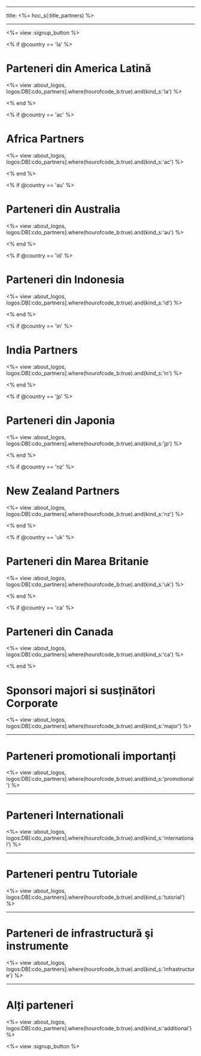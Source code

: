 * * *

title: <%= hoc_s(:title_partners) %>

* * *

<%= view :signup_button %>

<% if @country == 'la' %>

# Parteneri din America Latină

<%= view :about_logos, logos:DB[:cdo_partners].where(hourofcode_b:true).and(kind_s:'la') %>

<% end %>

<% if @country == 'ac' %>

# Africa Partners

<%= view :about_logos, logos:DB[:cdo_partners].where(hourofcode_b:true).and(kind_s:'ac') %>

<% end %>

<% if @country == 'au' %>

# Parteneri din Australia

<%= view :about_logos, logos:DB[:cdo_partners].where(hourofcode_b:true).and(kind_s:'au') %>

<% end %>

<% if @country == 'id' %>

# Parteneri din Indonesia

<%= view :about_logos, logos:DB[:cdo_partners].where(hourofcode_b:true).and(kind_s:'id') %>

<% end %>

<% if @country == 'in' %>

# India Partners

<%= view :about_logos, logos:DB[:cdo_partners].where(hourofcode_b:true).and(kind_s:'in') %>

<% end %>

<% if @country == 'jp' %>

# Parteneri din Japonia

<%= view :about_logos, logos:DB[:cdo_partners].where(hourofcode_b:true).and(kind_s:'jp') %>

<% end %>

<% if @country == 'nz' %>

# New Zealand Partners

<%= view :about_logos, logos:DB[:cdo_partners].where(hourofcode_b:true).and(kind_s:'nz') %>

<% end %>

<% if @country == 'uk' %>

# Parteneri din Marea Britanie

<%= view :about_logos, logos:DB[:cdo_partners].where(hourofcode_b:true).and(kind_s:'uk') %>

<% end %>

<% if @country == 'ca' %>

# Parteneri din Canada

<%= view :about_logos, logos:DB[:cdo_partners].where(hourofcode_b:true).and(kind_s:'ca') %>

<% end %>

# Sponsori majori si susținători Corporate

<%= view :about_logos, logos:DB[:cdo_partners].where(hourofcode_b:true).and(kind_s:'major') %>

* * *

# Parteneri promotionali importanți

<%= view :about_logos, logos:DB[:cdo_partners].where(hourofcode_b:true).and(kind_s:'promotional') %>

* * *

# Parteneri Internationali

<%= view :about_logos, logos:DB[:cdo_partners].where(hourofcode_b:true).and(kind_s:'international') %>

* * *

# Parteneri pentru Tutoriale

<%= view :about_logos, logos:DB[:cdo_partners].where(hourofcode_b:true).and(kind_s:'tutorial') %>

* * *

# Parteneri de infrastructură şi instrumente

<%= view :about_logos, logos:DB[:cdo_partners].where(hourofcode_b:true).and(kind_s:'infrastructure') %>

* * *

# Alți parteneri

<%= view :about_logos, logos:DB[:cdo_partners].where(hourofcode_b:true).and(kind_s:'additional') %>

<%= view :signup_button %>